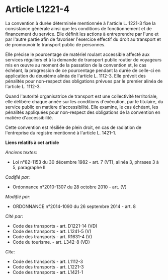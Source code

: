 # Article L1221-4

La convention à durée déterminée mentionnée à l'article L. 1221-3 fixe la consistance générale ainsi que les conditions de
fonctionnement et de financement du service. Elle définit les actions à entreprendre par l'une et par l'autre partie afin de
favoriser l'exercice effectif du droit au transport et de promouvoir le transport public de personnes.

Elle précise le pourcentage de matériel roulant accessible affecté aux services réguliers et à la demande de transport public
routier de voyageurs mis en œuvre au moment de la passation de la convention et, le cas échéant, la progression de ce
pourcentage pendant la durée de celle-ci en application du deuxième alinéa de l'article L. 1112-3. Elle prévoit des pénalités
pour non-respect des obligations prévues par le premier alinéa de l'article L. 1112-3.

Quand l'autorité organisatrice de transport est une collectivité territoriale, elle délibère chaque année sur les conditions
d'exécution, par le titulaire, du service public en matière d'accessibilité. Elle examine, le cas échéant, les pénalités
appliquées pour non-respect des obligations de la convention en matière d'accessibilité.

Cette convention est résiliée de plein droit, en cas de radiation de l'entreprise du registre mentionné à l'article L.
1421-1.

**Liens relatifs à cet article**

_Anciens textes_:

  - Loi n°82-1153 du 30 décembre 1982 - art. 7 (VT), alinéa 3, phrases 3 à 5, paragraphe II

_Codifié par_:

  - Ordonnance n°2010-1307 du 28 octobre 2010 - art. (V)

_Modifié par_:

  - ORDONNANCE n°2014-1090 du 26 septembre 2014 - art. 8

_Cité par_:

  - Code des transports - art. D1221-14 (VD)
  - Code des transports - art. L1241-5 (V)
  - Code des transports - art. R1631-4 (V)
  - Code du tourisme. - art. L342-8 (VD)

_Cite_:

  - Code des transports - art. L1112-3
  - Code des transports - art. L1221-3
  - Code des transports - art. L1421-1
